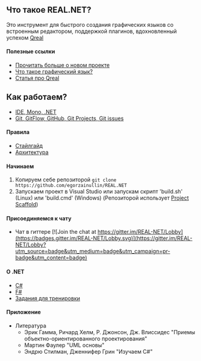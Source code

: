 ## Что такое REAL.NET?
Это инструмент для быстрого создания графических языков со встроенным редактором, поддержкой плагинов, вдохновленный успехом [Qreal](https://github.com/qreal/qreal) 

#### Полезные ссылки
* [Прочитать больше о новом проекте](https://github.com/yurii-litvinov/articles/blob/master/2017-realNet/realNet.pdf)  
* [Что такое графический язык?](https://ru.wikipedia.org/wiki/%D0%92%D0%B8%D0%B7%D1%83%D0%B0%D0%BB%D1%8C%D0%BD%D0%BE%D0%B5_%D0%BF%D1%80%D0%BE%D0%B3%D1%80%D0%B0%D0%BC%D0%BC%D0%B8%D1%80%D0%BE%D0%B2%D0%B0%D0%BD%D0%B8%D0%B5)
* [Статья про Qreal](https://github.com/qreal/articles/blob/master/2013-dsm-platform/text.pdf) 

## Как работаем?

* [IDE, Mono, .NET](IDE.md)
* [Git, GitFlow, GitHub, Git Projects, Git issues](Git.md)

#### Правила
* [Стайлгайд](Styleguide.md)
* [Архитектура](Arch.md)

#### Начинаем
1. Копируем себе репозиторой `git clone https://github.com/egorzainullin/REAL.NET`
2. Запускаем проект в Visual Studio или запускам скрипт 'build.sh' (Linux) или 'build.cmd' (Windows) 
(Репозиторой использует [Project Scaffold](https://github.com/fsprojects/ProjectScaffold))

#### Присоединяемся к чату
* Чат в гиттере [![Join the chat at https://gitter.im/REAL-NET/Lobby](https://badges.gitter.im/REAL-NET/Lobby.svg)](https://gitter.im/REAL-NET/Lobby?utm_source=badge&utm_medium=badge&utm_campaign=pr-badge&utm_content=badge)

#### О .NET
* [C#](https://docs.microsoft.com/ru-ru/dotnet/csharp/programming-guide/index)
* [F#](http://fsharp.org)
* [Задания для тренировки](Task.md)

#### Приложение
* Литература
  + Эрик Гамма, Ричард Хелм, Р. Джонсон, Дж. Влиссидес "Приемы объектно-ориентированного проектирования"
  + Мартин Фаулер "UML основы"
  + Эндрю Стилман, Дженнифер Грин "Изучаем C#"
